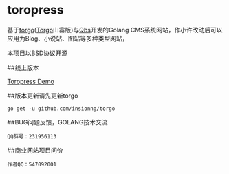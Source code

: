 toropress
===
基于[torgo](https://github.com/insionng/torgo)([Torgo](https://github.com/astaxie/torgo)山寨版)与[Qbs](https://github.com/coocood/qbs)开发的Golang CMS系统网站，作小许改动后可以应用为Blog、小说站、图站等多种类型网站，

本项目以BSD协议开源


##线上版本

[Toropress Demo](http://insion.co/)

##版本更新请先更新torgo

    go get -u github.com/insionng/torgo

##BUG问题反馈，GOLANG技术交流

    QQ群号：231956113

##商业网站项目问价

    作者QQ：547092001